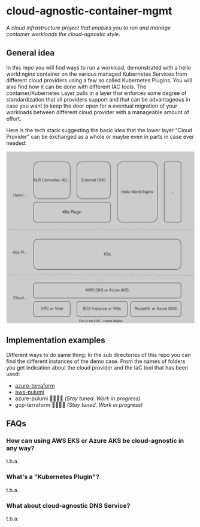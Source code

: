 # cloud-agnostic-container-mgmt

_A cloud infrastructure project that enables you to run and manage container workloads the cloud-agnostic style._

## General idea

In this repo you will find ways to run a workload, demonstrated with a hello world nginx container on the various managed Kubernetes Services from different cloud providers using a few so called Kubernetes Plugins. You will also find how it can be done with different IAC tools. The container/Kubernetes Layer pulls in a layer that enforces some degree of standardization that all providers support and that can be advantageous in case you want to keep the door open for a eventual migration of your workloads between different cloud provider with a manageable amount of effort.

Here is the tech stack suggesting the basic idea that the lower layer "Cloud Provider" can be exchanged as a whole or maybe even in parts in case ever needed:

![](images/cloud-agnostic-tech-stack-without-dirs.svg)

<!-- For more in depth reading about cloud agnosticism and multi-cloud you can read the [related blog article to this repo](https://blog.knip-builds.de/posts/multi-cloud-all-the-way/). -->

## Implementation examples

Different ways to do same thing: In the sub directories of this repo you can find the different instances of the demo case. From the names of folders you get indication about the cloud provider and the IaC tool that has been used:

- [azure-terraform](az-terraform//README.md)
- [aws-pulumi](aws-pulumi/README.md)
- azure-pulumi 👷‍♂️👷‍♀️ _(Stay tuned. Work in progress)_
- gcp-terraform 👷‍♂️👷‍♀️ _(Stay tuned. Work in progress)_

## FAQs

### How can using AWS EKS or Azure AKS be cloud-agnostic in any way?

t.b.a.

### What's a "Kubernetes Plugin"?

t.b.a.

### What about cloud-agnostic DNS Service?

t.b.a.
